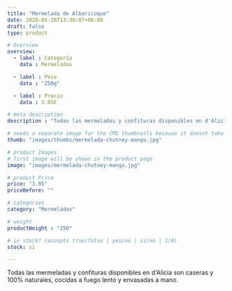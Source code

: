 ```yaml
---
title: "Mermelada de Albaricoque"
date: 2020-05-26T13:39:07+06:00
draft: false
type: product

# Overview
overview:
  - label : Categoría
    data : Mermeladas

  - label : Peso
    data : "250g"

  - label : Precio
    data : 3.95€

# meta description
description : "Todas las mermeladas y confituras disponibles en d'Alicia son caseras y 100% naturales, cocidas a fuego lento y envasadas a mano."

# needs a separate image for the CMS thumbnails because it doesnt take arrays (slideshow images)
thumb: "images/thumbs/mermelada-chutney-mango.jpg"

# product Images
# first image will be shown in the product page
image: "images/mermelada-chutney-mango.jpg"

# product Price
price: "3.95"
priceBefore: ""

# categories
category: "Mermeladas"

# weight
productWeight : "250"

# in stock? (accepts true/false | yes/no | si/no | 1/0)
stock: si

---
```

Todas las mermeladas y confituras disponibles en d'Alicia son caseras y 100% naturales, cocidas a fuego lento y envasadas a mano.
